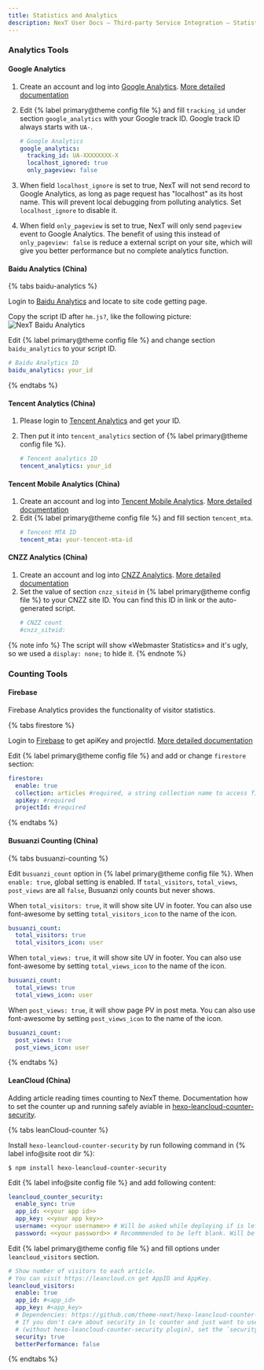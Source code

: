 ```yaml
---
title: Statistics and Analytics
description: NexT User Docs – Third-party Service Integration – Statistics and Analytics
---
```


### Analytics Tools

#### Google Analytics

1. Create an account and log into [Google Analytics](https://analytics.google.com). [More detailed documentation](https://support.google.com/analytics/?hl=en#topic=3544906)
2. Edit {% label primary@theme config file %} and fill `tracking_id` under  section `google_analytics` with your Google track ID. Google track ID always starts with `UA-`.
    ```yml next/_config.yml
    # Google Analytics
    google_analytics:
      tracking_id: UA-XXXXXXXX-X
      localhost_ignored: true
      only_pageview: false
    ```
3. When field `localhost_ignore` is set to true, NexT will not send record to Google Analytics, as long as page request has "localhost" as its host name. This will prevent local debugging from polluting analytics. Set `localhost_ignore` to disable it.

4. When field `only_pageview` is set to true, NexT will only send `pageview` event to Google Analytics.
The benefit of using this instead of `only_pageview: false` is reduce a external script on your site, which will give you better performance but no complete analytics function.

#### Baidu Analytics (China)

{% tabs baidu-analytics %}
<!-- tab Login → -->
Login to [Baidu Analytics](http://tongji.baidu.com) and locate to site code getting page.
<!-- endtab -->

<!-- tab Script ID → -->
Copy the script ID after `hm.js?`, like the following picture:
   ![NexT Baidu Analytics](/images/docs/analytics-baidu-id.png)
<!-- endtab -->

<!-- tab NexT Config -->
Edit {% label primary@theme config file %} and change section `baidu_analytics` to your script ID.
```yml next/_config.yml
# Baidu Analytics ID
baidu_analytics: your_id
```
<!-- endtab -->
{% endtabs %}

#### Tencent Analytics (China)

1. Please login to [Tencent Analytics](http://ta.qq.com) and get your ID.
2. Then put it into `tencent_analytics` section of {% label primary@theme config file %}.

    ```yml next/_config.yml
    # Tencent analytics ID
    tencent_analytics: your_id
    ```

#### Tencent Mobile Analytics (China)

1. Create an account and log into [Tencent Mobile Analytics](https://mta.qq.com/). [More detailed documentation](http://docs.developer.qq.com/mta/register_start.html)
2. Edit {% label primary@theme config file %} and fill section `tencent_mta`.
    ```yml next/_config.yml
    # Tencent MTA ID
    tencent_mta: your-tencent-mta-id
    ```

#### CNZZ Analytics (China)

1. Create an account and log into [CNZZ Analytics](http://www.umeng.com/). [More detailed documentation](https://developer.umeng.com/docs/67963/detail/68609)
2. Set the value of section `cnzz_siteid` in {% label primary@theme config file %} to your CNZZ site ID. You can find this ID in link or the auto-generated script.
    ```yml next/_config.yml
    # CNZZ count
    #cnzz_siteid:
    ```

{% note info %}
The script will show «Webmaster Statistics» and it's ugly, so we used a `display: none;` to hide it.
{% endnote %}

### Counting Tools

#### Firebase

Firebase Analytics provides the functionality of visitor statistics.

{% tabs firestore %}
<!-- tab Get apiKey & projectId → -->
Login to [Firebase](https://console.firebase.google.com/u/0/) to get apiKey and projectId. [More detailed documentation](https://firebase.google.com/docs/firestore/)
<!-- endtab -->

<!-- tab NexT Config -->
Edit {% label primary@theme config file %} and add or change `firestore` section:
```yml next/_config.yml
firestore:
  enable: true
  collection: articles #required, a string collection name to access firestore database
  apiKey: #required
  projectId: #required
```
<!-- endtab -->
{% endtabs %}

#### Busuanzi Counting (China)

{% tabs busuanzi-counting %}

<!-- tab Global Settings → -->
Edit `busuanzi_count` option in {% label primary@theme config file %}.
When `enable: true`, global setting is enabled. If `total_visitors`, `total_views`, `post_views` are all `false`, Busuanzi only counts but never shows.
<!-- endtab -->

<!-- tab Site UV Settings → -->
When `total_visitors: true`, it will show site UV in footer. You can also use font-awesome by setting `total_visitors_icon` to the name of the icon.
```yml next/_config.yml
busuanzi_count:
  total_visitors: true
  total_visitors_icon: user
```
<!-- endtab -->

<!-- tab Site PV Settings → -->
When `total_views: true`, it will show site UV in footer. You can also use font-awesome by setting `total_views_icon` to the name of the icon.
```yml next/_config.yml
busuanzi_count:
  total_views: true
  total_views_icon: user
```
<!-- endtab -->

<!-- tab Per-page PV Settings -->
When `post_views: true`, it will show page PV in post meta. You can also use font-awesome by setting `post_views_icon` to the name of the icon.
```yml next/_config.yml
busuanzi_count:
  post_views: true
  post_views_icon: user
```
<!-- endtab -->
{% endtabs %}

#### LeanCloud (China)

Adding article reading times counting to NexT theme. Documentation how to set the counter up and running safely aviable in [hexo-leancloud-counter-security](https://github.com/theme-next/hexo-leancloud-counter-security).

{% tabs leanCloud-counter %}
<!-- tab Installation → -->
Install `hexo-leancloud-counter-security` by run following command in {% label info@site root dir %}:

    $ npm install hexo-leancloud-counter-security

<!-- endtab -->

<!-- tab Hexo Config → -->
Edit {% label info@site config file %} and add following content:
```yml hexo/_config.yml
leancloud_counter_security:
  enable_sync: true
  app_id: <<your app id>>
  app_key: <<your app key>>
  username: <<your username>> # Will be asked while deploying if is left blank
  password: <<your password>> # Recommmended to be left blank. Will be asked while deploying if is left blank
```
<!-- endtab -->

<!-- tab NexT Config -->
Edit {% label primary@theme config file %} and fill options under `leancloud_visitors` section.
```yml next/_config.yml
# Show number of visitors to each article.
# You can visit https://leancloud.cn get AppID and AppKey.
leancloud_visitors:
  enable: true
  app_id: #<app_id>
  app_key: #<app_key>
  # Dependencies: https://github.com/theme-next/hexo-leancloud-counter-security
  # If you don't care about security in lc counter and just want to use it directly
  # (without hexo-leancloud-counter-security plugin), set the `security` to `false`.
  security: true
  betterPerformance: false
```
<!-- endtab -->
{% endtabs %}
